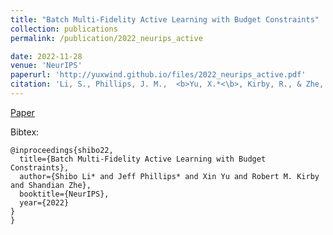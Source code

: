 ```yaml
---
title: "Batch Multi-Fidelity Active Learning with Budget Constraints"
collection: publications
permalink: /publication/2022_neurips_active

date: 2022-11-28
venue: 'NeurIPS'
paperurl: 'http://yuxwind.github.io/files/2022_neurips_active.pdf'
citation: 'Li, S., Phillips, J. M.,  <b>Yu, X.*<\b>, Kirby, R., & Zhe, S. Batch Multi-Fidelity Active Learning with Budget Constraints. Advances in Neural Information Processing Systems (NeurIPS 2022).'
---
```

<!--- excerpt: 'This paper is about the number 3. The number 4 is left for future work.' --->
<!--- This paper is about the number 3. The number 4 is left for future work. --->

<!--- [Download paper here](http://yuxwind.github.io/files/pruning-nips2021.pdf) 

Recommended citation: Serra, T., Kumar, A. and Ramalingam, S., 2021. Scaling Up Exact Neural Network
Compression by ReLU Stability. arXiv preprint arXiv:2102.07804. --->
[Paper](http://yuxwind.github.io/files/2022_neurips_active.pdf) 

Bibtex:
```
@inproceedings{shibo22,
  title={Batch Multi-Fidelity Active Learning with Budget Constraints},
  author={Shibo Li* and Jeff Phillips* and Xin Yu and Robert M. Kirby and Shandian Zhe},
  booktitle={NeurIPS},
  year={2022}
}
}
```
